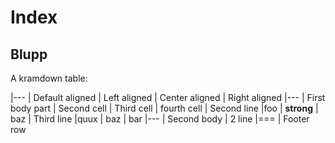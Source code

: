 Index
=====

Blupp
-----

A kramdown table:

|---
| Default aligned | Left aligned | Center aligned | Right aligned
|---
| First body part | Second cell | Third cell | fourth cell
| Second line |foo | **strong** | baz
| Third line |quux | baz | bar
|---
| Second body
| 2 line
|===
| Footer row
